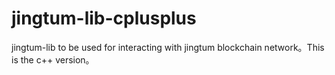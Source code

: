 # jingtum-lib-cplusplus
jingtum-lib to be used for interacting with jingtum blockchain network。This is the c++ version。

